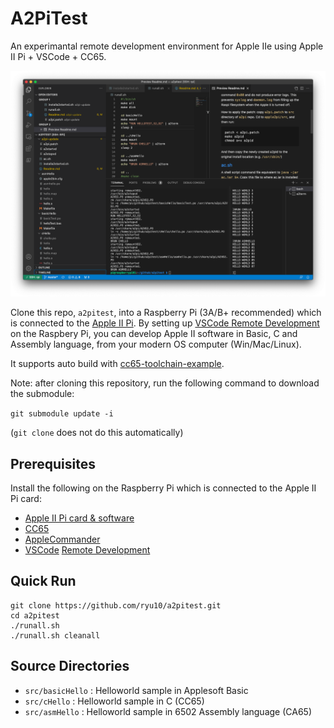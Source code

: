 # A2PiTest

An experimantal remote development environment for Apple IIe using Apple II Pi + VSCode + CC65.

![VSCode remote](a2pitest_demo.png)

Clone this repo, `a2pitest`, into a Raspberry Pi (3A/B+ recommended) which is connected to the [Apple II Pi](https://github.com/dschmenk/apple2pi). By setting up [VSCode Remote Development](https://code.visualstudio.com/docs/remote/remote-overview) on the Raspbery Pi, you can develop Apple II software in Basic, C and Assembly language, from your modern OS computer (Win/Mac/Linux).

It supports auto build with [cc65-toolchain-example](https://github.com/fo-fo/cc65-toolchain-example.git).

Note: after cloning this repository, run the following command to download the submodule:

```git submodule update -i```

(```git clone``` does not do this automatically)

## Prerequisites

Install the following on the Raspberry Pi which is connected to the Apple II Pi card:

* [Apple II Pi card & software](https://github.com/dschmenk/apple2pi)
* [CC65](https://github.com/cc65/cc65)
* [AppleCommander](https://github.com/AppleCommander/AppleCommander)
* [VSCode](https://code.visualstudio.com/download) [Remote Development](https://code.visualstudio.com/docs/remote/remote-overview)

## Quick Run

```
git clone https://github.com/ryu10/a2pitest.git
cd a2pitest
./runall.sh
./runall.sh cleanall
```

## Source Directories

* `src/basicHello` : Helloworld sample in Applesoft Basic
* `src/cHello` : Helloworld sample in  C (CC65)
* `src/asmHello` : Helloworld sample in 6502 Assembly language (CA65)

